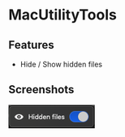 # MacUtilityTools

## Features

- Hide / Show hidden files

## Screenshots
![Hidden files feature](./screenshots/hiddenFiles.png)
